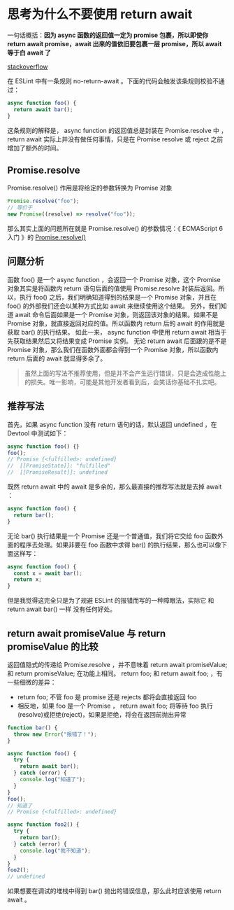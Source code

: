 # 思考为什么不要使用 return await

一句话概括：**因为 async 函数的返回值一定为 promise 包裹，所以即使你 return await promise，await 出来的值依旧要包裹一层 promise，所以 await 等于白 await 了**

[stackoverflow](https://stackoverflow.com/questions/44806135/why-no-return-await-vs-const-x-await)

在 ESLint 中有一条规则 no-return-await 。下面的代码会触发该条规则校验不通过：

```js
async function foo() {
  return await bar();
}
```

这条规则的解释是， async function 的返回值总是封装在 Promise.resolve 中 ， return await 实际上并没有做任何事情，只是在 Promise resolve 或 reject 之前增加了额外的时间。

## Promise.resolve

Promise.resolve() 作用是将给定的参数转换为 Promise 对象

```js
Promise.resolve("foo");
// 等价于
new Promise((resolve) => resolve("foo"));
```

那么其实上面的问题所在就是 Promise.resolve() 的参数情况：《 ECMAScript 6 入门 》的 [Promise.resolve()](https://es6.ruanyifeng.com/#docs/promise#Promise-resolve)

## 问题分析

函数 foo() 是一个 async function ，会返回一个 Promise 对象，这个 Promise 对象其实是将函数内 return 语句后面的值使用 Promise.resolve 封装后返回。所以，执行 foo() 之后，我们明确知道得到的结果是一个 Promise 对象，并且在 foo() 的外部我们还会以某种方式比如 await 来继续使用这个结果。
另外，我们知道 await 命令后面如果是一个 Promise 对象，则返回该对象的结果。如果不是 Promise 对象，就直接返回对应的值。所以函数内 return 后的 await 的作用就是获取 bar() 的执行结果。
如此一来， async function 中使用 return await 相当于先获取结果然后又将结果变成 Promise 实例。
无论 return await 后面跟的是不是 Promise 对象，那么我们在函数外面都会得到一个 Promise 对象，所以函数内 return 后面的 await 就显得多余了。

> 虽然上面的写法不推荐使用，但是并不会产生运行错误，只是会造成性能上的损失。唯一影响，可能是其他开发者看到后，会笑话你基础不扎实吧。

## 推荐写法

首先，如果 async function 没有 return 语句的话，默认返回 undefined ，在 Devtool 中测试如下：

```js
async function foo() {}
foo();
// Promise {<fulfilled>: undefined}
//  [[PromiseState]]: "fulfilled"
//  [[PromiseResult]]: undefined
```

既然 return await 中的 await 是多余的，那么最直接的推荐写法就是去掉 await ：

```js
async function foo() {
  return bar();
}
```

无论 bar() 执行结果是一个 Promise 还是一个普通值，我们将它交给 foo 函数外面的程序去处理。如果非要在 foo 函数中求得 bar() 的执行结果，那么也可以像下面这样写：

```js
async function foo() {
  const x = await bar();
  return x;
}
```

但是我觉得这完全只是为了规避 ESLint 的报错而写的一种障眼法，实际它 和 return await bar() 一样 没有任何好处。

## return await promiseValue 与 return promiseValue 的比较

返回值隐式的传递给 Promise.resolve ，并不意味着 return await promiseValue; 和 return promiseValue; 在功能上相同。 return foo; 和 return await foo; ，有一些细微的差异：

- return foo; 不管 foo 是 promise 还是 rejects 都将会直接返回 foo
- 相反地，如果 foo 是一个 Promise ， return await foo; 将等待 foo 执行(resolve)或拒绝(reject)，如果是拒绝，将会在返回前抛出异常

```js
function bar() {
  throw new Error("报错了！");
}

async function foo() {
  try {
    return await bar();
  } catch (error) {
    console.log("知道了");
  }
}
foo();
// 知道了
// Promise {<fulfilled>: undefined}

async function foo2() {
  try {
    return bar();
  } catch (error) {
    console.log("我不知道");
  }
}
foo2();
// undefined
```

如果想要在调试的堆栈中得到 bar() 抛出的错误信息，那么此时应该使用 return await 。
